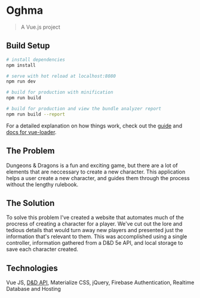 # Oghma

> A Vue.js project

## Build Setup

``` bash
# install dependencies
npm install

# serve with hot reload at localhost:8080
npm run dev

# build for production with minification
npm run build

# build for production and view the bundle analyzer report
npm run build --report
```

For a detailed explanation on how things work, check out the [guide](http://vuejs-templates.github.io/webpack/) and [docs for vue-loader](http://vuejs.github.io/vue-loader).

## The Problem

Dungeons & Dragons is a fun and exciting game, but there are a lot of elements that are neccessary to create a new character. This application helps a user create a new character, and guides them through the process without the lengthy rulebook.

## The Solution

To solve this problem I've created a website that automates much of the procress of creating a character for a player. We've cut out the lore and tedious details that would turn away new players and presented just the information that's relevant to them. This was accomplished using a single controller, information gathered from a D&D 5e API, and local storage to save each character created.

## Technologies

Vue JS, [D&D API](http://www.dnd5eapi.co/), Materialize CSS, jQuery, Firebase Authentication, Realtime Database and Hosting

